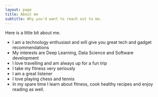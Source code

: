 ```yaml
---
layout: page
title: About me
subtitle: Why you'd want to reach out to me.
---
```


Here is a little bit about me.
- I am a technology enthusiast and will give you great tech and gadget recommendations
- My interests are Deep Learning, Data Science and Software development
- I love travelling and am always up for a fun trip
- I take my fitness very seriously
- I am a great listener 
- I love playing chess and tennis
- In my spare time I learn about fitness, cook healthy recipes and enjoy reading as well.
